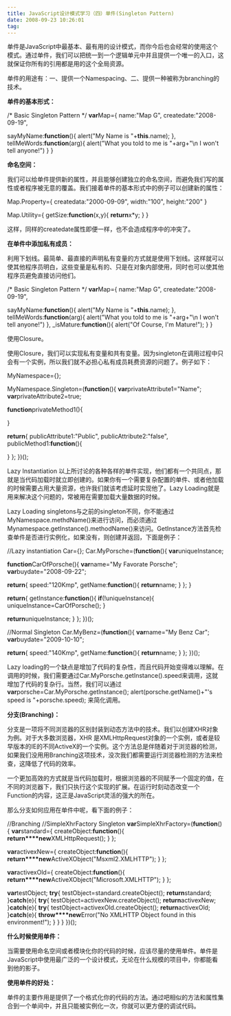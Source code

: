```yaml
---
title: JavaScript设计模式学习（四）单件(Singleton Pattern)
date: 2008-09-23 10:26:01
tag: 
---
```



单件是JavaScript中最基本、最有用的设计模式，而你今后也会经常的使用这个模式。通过单件，我们可以把统一到一个逻辑单元中并且提供一个唯一的入口，这就保证你所有的引用都是用的这个全局资源。

单件的用途有：一、提供一个Namespacing、二、提供一种被称为branching的技术。

**单件的基本形式：**

/* Basic Singleton Pattern */
**var**Map={
name:"Map G",
createdate:"2008-09-19",

sayMyName:**function**(){
alert("My Name is "+**this**.name);
},
tellMeWords:**function**(arg){
alert("What you told to me is "+arg+"\n I won't tell anyone!")
}
}

**命名空间：**

我们可以给单件提供新的属性，并且能够创建独立的命名空间，而避免我们写的属性或者程序被无意的覆盖。我们接着单件的基本形式中的例子可以创建新的属性：

Map.Property={
createdata:"2000-09-09",
width:"100",
height:"200"
}

Map.Utility={
getSize:**function**(x,y){
**return**x*y;
}
}

这样，同样的createdate属性即便一样，也不会造成程序中的冲突了。

**在单件中添加私有成员：**

利用下划线。最简单、最直接的声明私有变量的方式就是使用下划线。这样就可以使其他程序员明白，这些变量是私有的、只是在对象内部使用，同时也可以使其他程序员避免直接访问他们。

/* Basic Singleton Pattern */
**var**Map={
name:"Map G",
createdate:"2008-09-19",

sayMyName:**function**(){
alert("My Name is "+**this**.name);
},
tellMeWords:**function**(arg){
alert("What you told to me is "+arg+"\n I won't tell anyone!")
},
_isMature:**function**(){
alert("Of Course, I'm Mature!");
}
}

使用Closure。

使用Closure，我们可以实现私有变量和共有变量。因为singleton在调用过程中只会有一个实例，所以我们就不必担心私有成员耗费资源的问题了。例子如下：

MyNamespace={};

MyNamespace.Singleton=(**function**(){
**var**privateAttribute1="Name";
**var**privateAttribute2=true;

**function**privateMethod1(){

}

**return**{
publicAttribute1:"Public",
publicAttribute2:"false",
publicMethod1:**function**(){

}
};
})();

Lazy Instantiation
以上所讨论的各种各样的单件实现，他们都有一个共同点，那就是当代码加载时就立即创建的。如果你有一个需要复杂配置的单件、或者他加载的时候需要占用大量资源，也许我们就该考虑延时实现他了。Lazy Loading就是用来解决这个问题的，常被用在需要加载大量数据的时候。

Lazy Loading singletons与之前的singleton不同，你不能通过MyNamespace.methdName()来进行访问，而必须通过Mynamespace.getInstance().methodName()来访问。GetInstance方法首先检查单件是否进行实例化，如果没有，则创建并返回，下面是例子：

//Lazy instantiation
Car={};
Car.MyPorsche=(**function**(){
**var**uniqueInstance;

**function**CarOfPorsche(){
**var**name="My Favorate Porsche";
**var**buydate="2008-09-22";

**return**{
speed:"120Kmp",
getName:**function**(){
**return**name;
}
};
}

**return**{
getInstance:**function**(){
**if**(!uniqueInstance){
uniqueInstance=CarOfPorsche();
}

**return**uniqueInstance;
}
};
})();

//Normal Singleton
Car.MyBenz=(**function**(){
**var**name="My Benz Car";
**var**buydate="2009-10-10";

**return**{
speed:"140Kmp",
getName:**function**(){
**return**name;
}
};
})();

Lazy loading的一个缺点是增加了代码的复杂性，而且代码开始变得难以理解。在调用的时候，我们需要通过Car.MyPorsche.getInstance().speed来调用，这就增加了代码的复杂行。当然，我们可以通过
**var**porsche=Car.MyPorsche.getInstance();
alert(porsche.getName()+"'s speed is "+porsche.speed);
来简化调用。

**分支(Branching)：**

分支是一项将不同浏览器的区别封装到动态方法中的技术。我们以创建XHR对象为例。对于大多数浏览器，XHR 是XMLHttpRequest对象的一个实例，或者是较早版本的IE的不同ActiveX的一个实例。这个方法总是伴随着对于浏览器的检测，如果我们没用用Branching这项技术，没次我们都需要运行浏览器检测的方法来检查，这降低了代码的效率。

一个更加高效的方式就是当代码加载时，根据浏览器的不同赋予一个固定的值，在不同的浏览器下，我们只执行这个实现的扩展。在运行时刻动态改变一个Function的内容，这正是JavaScript灵活的强大的所在。

那么分支如何应用在单件中呢，看下面的例子：

//Branching
//SimpleXhrFactory Singleton
**var**SimpleXhrFactory=(**function**(){
**var**standard={
createObject:**function**(){
**return****new**XMLHttpRequest();
}
};

**var**activexNew={
createObject:**function**(){
**return****new**ActiveXObject("Msxml2.XMLHTTP");
}
};

**var**activexOld={
createObject:**function**(){
**return****new**ActiveXObject("Microsoft.XMLHTTP");
}
};

**var**testObject;
**try**{
testObject=standard.createObject();
**return**standard;
}**catch**(e){
**try**{
testObject=activexNew.createObject();
**return**activexNew;
}**catch**(e){
**try**{
testObject=activexOld.createObject();
**return**activexOld;
}**catch**(e){
**throw****new**Error("No XMLHTTP Object found in this environment!");
}
}
}
})();

**什么时候使用单件：**

当需要使用命名空间或者模块化你的代码的时候，应该尽量的使用单件。单件是JavaScript中使用最广泛的一个设计模式，无论在什么规模的项目中，你都能看到他的影子。

**使用单件的好处：**

单件的主要作用是提供了一个格式化你的代码的方法。通过吧相似的方法和属性集合到一个单间中，并且只能被实例化一次，你就可以更方便的调试代码。












